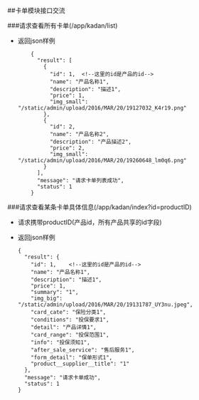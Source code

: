 ##卡单模块接口交流

###请求查看所有卡单(/app/kadan/list)
* 返回json样例

	```
		{
		  "result": [
			{
			  "id": 1,	<!--这里的id是产品的id-->
			  "name": "产品名称1",
			  "description": "描述1",
			  "price": 1,
			  "img_small": "/static/admin/upload/2016/MAR/20/19127032_K4r19.png"
			},
			{
			  "id": 2,
			  "name": "产品名称2",
			  "description": "产品描述2",
			  "price": 2,
			  "img_small": "/static/admin/upload/2016/MAR/20/19260648_lm0q6.png"
			}
		  ],
		  "message": "请求卡单列表成功",
		  "status": 1
		}
	```

###请求查看某条卡单具体信息(/app/kadan/index?id=productID)
* 请求携带productID(产品id，所有产品共享的id字段)
* 返回json样例

	```
	{
	  "result": {
		"id": 1,	<!--这里的id是产品的id-->
		"name": "产品名称1",
		"description": "描述1",
		"price": 1,
		"summary": "1",
		"img_big": "/static/admin/upload/2016/MAR/20/19131787_UY3nu.jpeg",
		"card_cate": "保险分类1",
		"conditions": "投保要求1",
		"detail": "产品详情1",
		"card_range": "投保范围1",
		"info": "投保须知1",
		"after_sale_service": "售后服务1",
		"form_detail": "保单形式1",
		"product__supplier__title": "1"
	  },
	  "message": "请求卡单成功",
	  "status": 1
	}
	```
